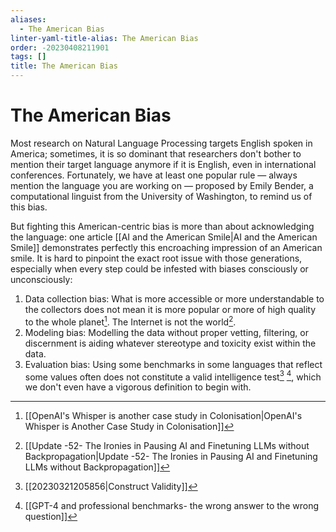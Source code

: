 ```yaml
---
aliases:
  - The American Bias
linter-yaml-title-alias: The American Bias
order: -20230408211901
tags: []
title: The American Bias
---
```


# The American Bias

Most research on Natural Language Processing targets English spoken in America; sometimes, it is so dominant that researchers don't bother to mention their target language anymore if it is English, even in international conferences. Fortunately, we have at least one popular rule — always mention the language you are working on — proposed by Emily Bender, a computational linguist from the University of Washington, to remind us of this bias.

But fighting this American-centric bias is more than about acknowledging the language: one article [[AI and the American Smile|AI and the American Smile]] demonstrates perfectly this encroaching impression of an American smile. It is hard to pinpoint the exact root issue with those generations, especially when every step could be infested with biases consciously or unconsciously:

1. Data collection bias: What is more accessible or more understandable to the collectors does not mean it is more popular or more of high quality to the whole planet[^1]. The Internet is not the world[^2].
2. Modeling bias: Modelling the data without proper vetting, filtering, or discernment is aiding whatever stereotype and toxicity exist within the data.
3. Evaluation bias:  Using some benchmarks in some languages that reflect some values often does not constitute a valid intelligence test[^3] [^4], which we don't even have a vigorous definition to begin with.

[^1]: [[OpenAI's Whisper is another case study in Colonisation|OpenAI's Whisper is Another Case Study in Colonisation]]
[^2]: [[Update -52- The Ironies in Pausing AI and Finetuning LLMs without Backpropagation|Update -52- The Ironies in Pausing AI and Finetuning LLMs without Backpropagation]]
[^3]: [[20230321205856|Construct Validity]]
[^4]: [[GPT-4 and professional benchmarks- the wrong answer to the wrong question]]